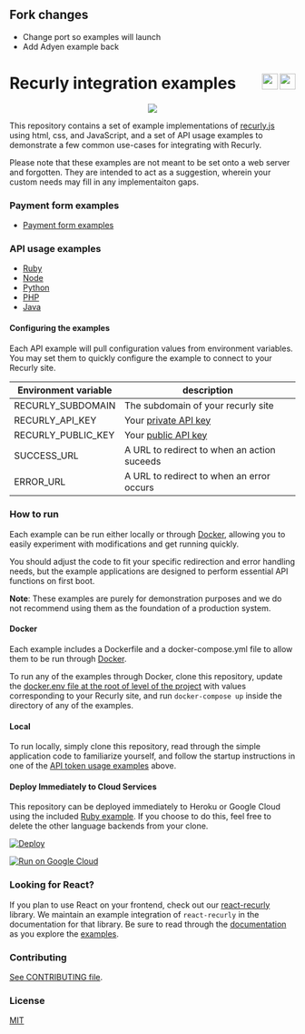 ## Fork changes
- Change port so examples will launch
- Add Adyen example back

<a href="https://heroku.com/deploy"><img align="right" height="28" src="https://www.herokucdn.com/deploy/button.png"></a>
<a href="https://deploy.cloud.run"><img align="right" height="28" src="https://deploy.cloud.run/button.svg"></a>
Recurly integration examples
===================
<p align="center">
  <img src="https://i.imgur.com/irVHiPO.png" align="center">
</p>

This repository contains a set of example implementations of
[recurly.js][recurly-js] using html, css, and JavaScript, and a set of API usage
examples to demonstrate a few common use-cases for integrating with Recurly.

Please note that these examples are not meant to be set onto a web server and
forgotten. They are intended to act as a suggestion, wherein your custom needs
may fill in any implementaiton gaps.

### Payment form examples

- [Payment form examples][examples]

### API usage examples

- [Ruby](api/ruby)
- [Node](api/node)
- [Python](api/python)
- [PHP](api/php)
- [Java](api/java)

#### Configuring the examples

Each API example will pull configuration values from environment variables. You may set
them to quickly configure the example to connect to your Recurly site.

| Environment variable | description |
| -------------------- | ----------- |
| RECURLY_SUBDOMAIN | The subdomain of your recurly site |
| RECURLY_API_KEY | Your [private API key][api-keys] |
| RECURLY_PUBLIC_KEY | Your [public API key][api-keys] |
| SUCCESS_URL | A URL to redirect to when an action suceeds |
| ERROR_URL | A URL to redirect to when an error occurs |

### How to run

Each example can be run either locally or through [Docker](https://docs.docker.com/), allowing
you to easily experiment with modifications and get running quickly.

You should adjust the code to fit your specific redirection and error handling needs, but the
example applications are designed to perform essential API functions on first boot.

**Note**: These examples are purely for demonstration purposes and we do not recommend using them
as the foundation of a production system.

#### Docker

Each example includes a Dockerfile and a docker-compose.yml file to allow them to be run through
[Docker](https://docs.docker.com/).

To run any of the examples through Docker, clone this repository, update the
[docker.env file at the root of level of the project](docker.env) with values corresponding to your Recurly site, and run `docker-compose up` inside the directory of any of the examples.

#### Local

To run locally, simply clone this repository, read through the simple application code to
familiarize yourself, and follow the startup instructions in one of the [API
token usage examples](api) above.

#### Deploy Immediately to Cloud Services

This repository can be deployed immediately to Heroku or Google Cloud using the included
[Ruby example](api/ruby). If you choose to do this, feel free to delete the other language
backends from your clone.

[![Deploy](https://www.herokucdn.com/deploy/button.png)](https://heroku.com/deploy)

[![Run on Google Cloud](https://deploy.cloud.run/button.svg)](https://deploy.cloud.run)

### Looking for React?

If you plan to use React on your frontend, check out our [react-recurly][react-recurly-repo] library.
We maintain an example integration of `react-recurly` in the documentation for that library. Be sure
to read through the [documentation][react-recurly-docs] as you explore the [examples][react-recurly-demo].

### Contributing

[See CONTRIBUTING file](CONTRIBUTING.md).

### License

[MIT](license.md)

[recurly-js]: https://github.com/recurly/recurly-js
[examples]: public
[api-keys]: https://app.recurly.com/go/integrations/api_keys
[react-recurly-repo]: https://github.com/recurly/react-recurly
[react-recurly-docs]: https://recurly.github.io/react-recurly
[react-recurly-demo]: https://recurly.github.io/react-recurly/?path=/docs/introduction-interactive-demo--page

